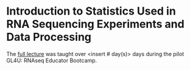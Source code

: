 # Introduction to Statistics Used in RNA Sequencing Experiments and Data Processing

The [full lecture](Statistics_Overview_FULL.pdf) was taught over <insert # day(s)> days during the pilot GL4U: RNAseq Educator Bootcamp.
